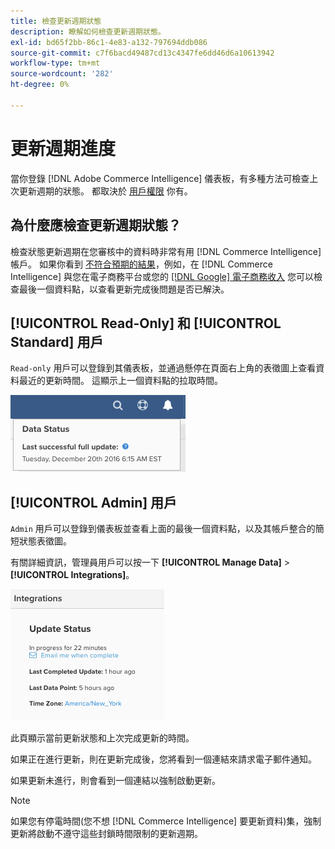 ```yaml
---
title: 檢查更新週期狀態
description: 瞭解如何檢查更新週期狀態。
exl-id: bd65f2bb-86c1-4e83-a132-797694ddb086
source-git-commit: c7f6bacd49487cd13c4347fe6dd46d6a10613942
workflow-type: tm+mt
source-wordcount: '282'
ht-degree: 0%

---
```


# 更新週期進度

當你登錄 [!DNL Adobe Commerce Intelligence] 儀表板，有多種方法可檢查上次更新週期的狀態。 都取決於 [用戶權限](../administrator/user-management/user-management.md) 你有。

## 為什麼應檢查更新週期狀態？

檢查狀態更新週期在您審核中的資料時非常有用 [!DNL Commerce Intelligence] 帳戶。 如果你看到 [不符合預期的結果](../data-analyst/data-warehouse-mgr/data-and-updates-faq.md)，例如，在 [!DNL Commerce Intelligence] 與您在電子商務平台或您的 [[!DNL Google] 電子商務收入](https://experienceleague.adobe.com/docs/commerce-knowledge-base/kb/troubleshooting/miscellaneous/diagnosing-google-ecommerce-revenue-discrepancies.html) 您可以檢查最後一個資料點，以查看更新完成後問題是否已解決。

## [!UICONTROL Read-Only] 和 [!UICONTROL Standard] 用戶

`Read-only` 用戶可以登錄到其儀表板，並通過懸停在頁面右上角的表徵圖上查看資料最近的更新時間。 這顯示上一個資料點的拉取時間。

![](../../mbi/assets/last-success-data.png)

## [!UICONTROL Admin] 用戶

`Admin` 用戶可以登錄到儀表板並查看上面的最後一個資料點，以及其帳戶整合的簡短狀態表徵圖。

有關詳細資訊，管理員用戶可以按一下 **[!UICONTROL Manage Data]** > **[!UICONTROL Integrations]**。

![](../../mbi/assets/detail-manage-data-integrations.png)

此頁顯示當前更新狀態和上次完成更新的時間。

如果正在進行更新，則在更新完成後，您將看到一個連結來請求電子郵件通知。

如果更新未進行，則會看到一個連結以強制啟動更新。

>[!NOTE]
>
>如果您有停電時間(您不想 [!DNL Commerce Intelligence] 要更新資料)集，強制更新將啟動不遵守這些封鎖時間限制的更新週期。
